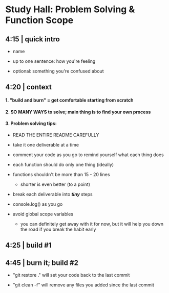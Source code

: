 # Study Hall: Problem Solving & Function Scope

## 4:15 | quick intro

- name

- up to one sentence: how you're feeling

- optional: something you're confused about

## 4:20 | context

#### 1. "build and burn" = get comfortable starting from scratch

#### 2. SO MANY WAYS to solve; main thing is to find your own process

#### 3. Problem solving tips:

- READ THE ENTIRE README CAREFULLY

- take it one deliverable at a time

- comment your code as you go to remind yourself what each thing does

- each function should do only one thing (ideally)

- functions shouldn't be more than 15 - 20 lines
  
  - shorter is even better (to a point)

- break each deliverable into ***tiny*** steps

- console.log() as you go

- avoid global scope variables
  
  - you can definitely get away with it for now, but it will help you down the road if you break the habit early

## 4:25 | build #1

## 4:45 | burn it; build #2

- "git restore ." will set your code back to the last commit

- "git clean -f" will remove any files you added since the last commit
